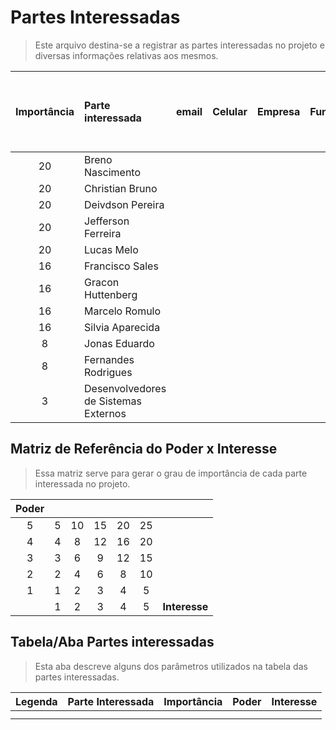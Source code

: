 # Partes Interessadas
> Este arquivo destina-se a registrar as partes interessadas no projeto e diversas informações relativas aos mesmos.

| Importância | Parte interessada | email | Celular | Empresa | Função | Principais Responsabilidades | Principais interesses / expectativas | Poder na epresa | Interesse no projeto | Estratégias para ganhar mais suporte ou reduzir resistências |
| :---: | :--- | --- | ---  | --- | --- | --- | --- | --- | --- | --- |
| 20 | Breno Nascimento |  |  |  |  |  |  |  |  |  |
| 20 | Christian Bruno |  |  |  |  |  |  |  |  |  |
| 20 | Deivdson Pereira |  |  |  |  |  |  |  |  |  |
| 20 | Jefferson Ferreira |  |  |  |  |  |  |  |  |  |
| 20 | Lucas Melo |  |  |  |  |  |  |  |  |  |
| 16 | Francisco Sales |  |  |  |  |  |  |  |  |  |
| 16 | Gracon Huttenberg |  |  |  |  |  |  |  |  |  |
| 16 | Marcelo Romulo |  |  |  |  |  |  |  |  |  |
| 16 | Silvia Aparecida |  |  |  |  |  |  |  |  |  |
| 8 | Jonas Eduardo |  |  |  |  |  |  |  |  |  |
| 8 | Fernandes Rodrigues |  |  |  |  |  |  |  |  |  |
| 3 | Desenvolvedores de Sistemas Externos |  |  |  |  |  |  |  |  |  |

## Matriz de Referência do Poder x Interesse
> Essa matriz serve para gerar o grau de importância de cada parte interessada no projeto.

| Poder | | | | | | |
| :---: | :---: | :---: | :---: | :---: | :---: | :---: |
| 5 | 5 | 10 | 15 | 20 | 25 | |
| 4 | 4 | 8 | 12 | 16 | 20 | |
| 3 | 3 | 6 | 9 | 12 | 15 | |
| 2 | 2 | 4 | 6 | 8 | 10 | |
| 1 | 1 | 2 | 3 | 4 | 5 | |
|  | 1 | 2 | 3 | 4 | 5 | **Interesse** |

## Tabela/Aba Partes interessadas
> Esta aba descreve alguns dos parâmetros utilizados na tabela das partes interessadas.

| Legenda | Parte Interessada | Importância | Poder | Interesse |
| :---: | :--- | :---: | :--- | :--- |
|  |  |  |  |  |
|  |  |  |  |  |
